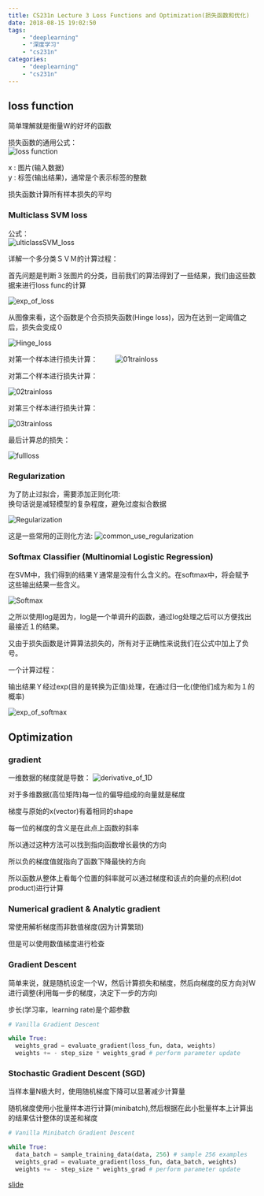 ```yaml
---
title: CS231n Lecture 3 Loss Functions and Optimization(损失函数和优化)
date: 2018-08-15 19:02:50
tags: 
    - "deeplearning"
    - "深度学习"
    - "cs231n"
categories: 
    - "deeplearning"
    - "cs231n"
---
```


##  loss function
 简单理解就是衡量W的好坏的函数

 损失函数的通用公式：  
 ![loss function](CS231n-Lecture-3-Loss-Functions-and-Optimization-损失函数和优化/loss_function.png)

 x : 图片(输入数据)  
 y : 标签(输出结果)，通常是个表示标签的整数

 损失函数计算所有样本损失的平均

 ### Multiclass SVM loss

公式：  
![ulticlassSVM_loss](CS231n-Lecture-3-Loss-Functions-and-Optimization-损失函数和优化/MulticlassSVM_loss.png)

 详解一个多分类ＳＶＭ的计算过程：

首先问题是判断３张图片的分类，目前我们的算法得到了一些结果，我们由这些数据来进行loss func的计算　　

![exp_of_loss](CS231n-Lecture-3-Loss-Functions-and-Optimization-损失函数和优化/exp_of_loss.png)

从图像来看，这个函数是个合页损失函数(Hinge loss)，因为在达到一定阈值之后，损失会变成０

![Hinge_loss](CS231n-Lecture-3-Loss-Functions-and-Optimization-损失函数和优化/Hinge_loss.png)

对第一个样本进行损失计算：　
　
![01trainloss](CS231n-Lecture-3-Loss-Functions-and-Optimization-损失函数和优化/01trainloss.png)

对第二个样本进行损失计算：　　

![02trainloss](CS231n-Lecture-3-Loss-Functions-and-Optimization-损失函数和优化/02trainloss.png)

对第三个样本进行损失计算：　　

![03trainloss](CS231n-Lecture-3-Loss-Functions-and-Optimization-损失函数和优化/03trainloss.png)

最后计算总的损失：

![fullloss](CS231n-Lecture-3-Loss-Functions-and-Optimization-损失函数和优化/fullloss.png)

### Regularization
为了防止过拟合，需要添加正则化项:  
换句话说是减轻模型的复杂程度，避免过度拟合数据　　

![Regularization](CS231n-Lecture-3-Loss-Functions-and-Optimization-损失函数和优化/Regularization.png)

这是一些常用的正则化方法:
![common_use_regularization](CS231n-Lecture-3-Loss-Functions-and-Optimization-损失函数和优化/common_use_regularization.png)




 ### Softmax Classifier (Multinomial Logistic Regression)

在SVM中，我们得到的结果Ｙ通常是没有什么含义的。在softmax中，将会赋予这些输出结果一些含义。

![Softmax](CS231n-Lecture-3-Loss-Functions-and-Optimization-损失函数和优化/Softmax.png)

之所以使用log是因为，log是一个单调升的函数，通过log处理之后可以方便找出最接近１的结果。　　

又由于损失函数是计算算法损失的，所有对于正确性来说我们在公式中加上了负号。　　

一个计算过程：　　

输出结果Ｙ经过exp(目的是转换为正值)处理，在通过归一化(使他们成为和为１的概率)

![exp_of_softmax](CS231n-Lecture-3-Loss-Functions-and-Optimization-损失函数和优化/exp_of_softmax.png)

## Optimization

### gradient

一维数据的梯度就是导数：
![derivative_of_1D](CS231n-Lecture-3-Loss-Functions-and-Optimization-损失函数和优化/derivative_of_1D.png)

对于多维数据(高位矩阵)每一位的偏导组成的向量就是梯度

梯度与原始的x(vector)有着相同的shape  

每一位的梯度的含义是在此点上函数的斜率

所以通过这种方法可以找到指向函数增长最快的方向  

所以负的梯度值就指向了函数下降最快的方向  

所以函数从整体上看每个位置的斜率就可以通过梯度和该点的向量的点积(dot product)进行计算


### Numerical gradient & Analytic gradient

常使用解析梯度而非数值梯度(因为计算繁琐)

但是可以使用数值梯度进行检查

### Gradient Descent

简单来说，就是随机设定一个W，然后计算损失和梯度，然后向梯度的反方向对W进行调整(利用每一步的梯度，决定下一步的方向)

步长(学习率，learning rate)是个超参数  

```python
# Vanilla Gradient Descent

while True:
  weights_grad = evaluate_gradient(loss_fun, data, weights)
  weights += - step_size * weights_grad # perform parameter update

```

### Stochastic Gradient Descent (SGD)

当样本量N极大时，使用随机梯度下降可以显著减少计算量  

随机梯度使用小批量样本进行计算(minibatch),然后根据在此小批量样本上计算出的结果估计整体的误差和梯度

```python
# Vanilla Minibatch Gradient Descent

while True:
  data_batch = sample_training_data(data, 256) # sample 256 examples
  weights_grad = evaluate_gradient(loss_fun, data_batch, weights)
  weights += - step_size * weights_grad # perform parameter update
```

[slide](http://cs231n.stanford.edu/slides/2017/cs231n_2017_lecture3.pdf)